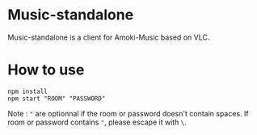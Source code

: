 Music-standalone
================

Music-standalone is a client for Amoki-Music based on VLC.


# How to use

```
npm install
npm start "ROOM" "PASSWORD"
```
Note : `"` are optionnal if the room or password doesn't contain spaces. If room or password contains `"`, please escape it with `\`.

